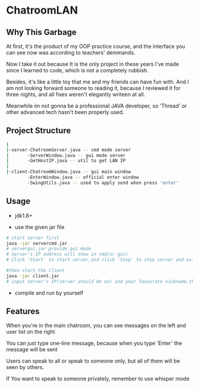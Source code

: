 # ChatroomLAN
## Why This Garbage
At first, it's the product of my OOP practice course, and the interface you can see now was according to teachers' demmands.

Now I take it out because It is the only project in these years I've made since I learned to code, which is not a completely rubbish.

Besides, it's like a little toy that me and my friends can have fun with. And I am not looking forward someone to reading it, because I reviewed it for three nights, and all fixes weren't elegantly writeen at all.

Meanwhile im not gonna be a professional JAVA developer, so 'Thread' or other advanced tech hasn't been properly used.
## Project Structure
```bash
|
|-server-ChatroomServer.java -- cmd mode server
|       -ServerWindow.java -- gui mode server
|       -GetHostIP.java -- util to get LAN IP 
|
|-client-ChatroomWindow.java -- gui main window
        -EnterWindow.java -- official enter window
        -SwingUtils.java -- used to apply send when press 'enter'
```
## Usage
+ jdk1.8+
- use the given jar file
```bash
# start server first
java -jar servercmd.jar 
# servergui.jar provide gui mode
# Server's IP address will show in cmd(or gui)
# Click 'Start' to start server,and click 'Stop' to stop server and exit directly

#then start the client
java -jar client.jar
# input server's IP(server should be on) and your favourate nickname,then you can enter chatroom

```
- compile and run by yourself

## Features
When you're in the main chatroom, you can see messages on the left and user list on the right

You can just type one-line message, because when you type 'Enter' the message will be sent

Users can speak to all or speak to someone only, but all of them will be seen by others.

If You want to speak to someone privately, remember to use whisper mode
